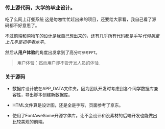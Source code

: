 ### 传上源代码，大学的毕业设计。
吃了么网上订餐系统
这是匆匆忙忙赶出来的项目，还要给大家看，我自己看了源码都不好意思了。

不过前端和购物车的设计是我自己想出来的，还有几乎所有代码都是手写*代码质量上几乎是初学者水平*。

然后从**用户体验**的角度出发拿到了高分`可参考PPT`。

> 用户体验：然而用户却不管开发人员的体验.

### 关于源码

+ 数据库设计放在APP_DATA文件夹，因为团队开发时考虑到各个同学数据库兼容性，导出脚本创建新数据库。

+ HTML文件算是设计图，还是全是手写，页面参考了京东。

+ 使用了FontAweSome开源字体库，让不会设计和没素材的后端开发也能做出比较美观的前端。